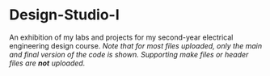 # Design-Studio-I
An exhibition of my labs and projects for my second-year electrical engineering design course. *Note that for most files uploaded, only the main and final version of the code is shown. Supporting make files or header files are **not** uploaded.*
